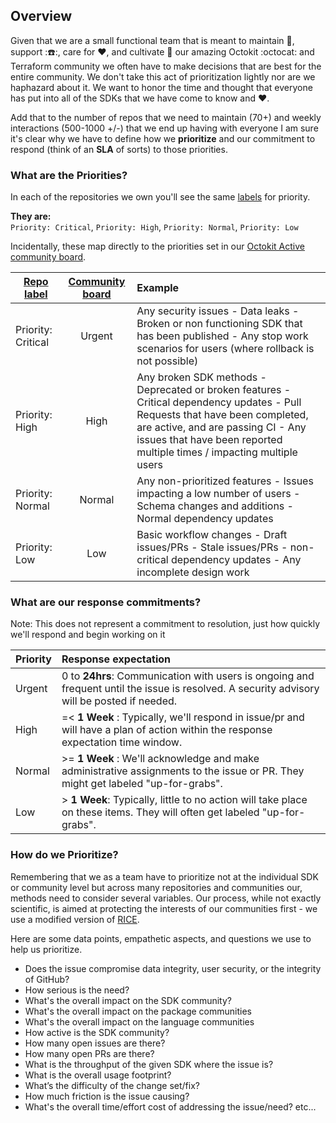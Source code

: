 ## Overview

Given that we are a small functional team that is meant to maintain :wrench:, support ::phone::, care for :heart:, and cultivate :sunflower: our amazing Octokit :octocat: and Terraform community we often have to make decisions that are best for the entire community.
We don't take this act of prioritization lightly nor are we haphazard about it. We want to honor the time and thought that everyone has put into all of the SDKs that we have come to know and :heart:.

Add that to the number of repos that we need to maintain (70+) and weekly interactions (500-1000 +/-) that we end up having with everyone I am sure it's clear why we have to define how we **prioritize** and our commitment to respond (think of an **SLA** of sorts) to those priorities.

### What are the Priorities?

In each of the repositories we own you'll see the same [labels](https://github.com/octokit/octokit.net/labels) for priority.  

**They are:**  
`Priority: Critical`, `Priority: High`, `Priority: Normal`, `Priority: Low`

Incidentally, these map directly to the priorities set in our [Octokit Active community board](https://github.com/orgs/octokit/projects/10/views/4).

| [Repo label](https://github.com/octokit/octokit.net/labels)   |      [Community board](https://github.com/orgs/octokit/projects/10/views/4) | Example |
|----------|:-------------:|:-----------|
| Priority: Critical | Urgent | Any security issues - Data leaks - Broken or non functioning SDK that has been published - Any stop work scenarios for users (where rollback is not possible)|
| Priority: High | High | Any broken SDK methods - Deprecated or broken features - Critical dependency updates - Pull Requests that have been completed, are active, and are passing CI - Any issues that have been reported multiple times / impacting multiple users |
| Priority: Normal | Normal | Any non-prioritized features - Issues impacting a low number of users - Schema changes and additions - Normal dependency updates |
| Priority: Low | Low | Basic workflow changes - Draft issues/PRs - Stale issues/PRs - non-critical dependency updates - Any incomplete design work |

### What are our response commitments?

Note: This does not represent a commitment to resolution, just how quickly we'll respond and begin working on it

| Priority  | Response expectation | 
|----------|:-----------|
| Urgent | 0 to **24hrs**:  Communication with users is ongoing and frequent until the issue is resolved. A security advisory will be posted if needed. |
| High | =< **1 Week** : Typically, we'll respond in issue/pr and will have a plan of action within the response expectation time window. | 
| Normal | >= **1 Week** : We'll acknowledge and make administrative assignments to the issue or PR.  They might get labeled "up-for-grabs". |
| Low | > **1 Week**: Typically, little to no action will take place on these items. They will often get labeled "up-for-grabs". |


### How do we Prioritize?

Remembering that we as a team have to prioritize not at the individual SDK or community level but across many repositories and communities our, methods need to consider several variables.
Our process, while not exactly scientific, is aimed at protecting the interests of our communities first - we use a modified version of [RICE](https://www.productplan.com/glossary/rice-scoring-model/).

Here are some data points, empathetic aspects, and questions we use to help us prioritize.

* Does the issue compromise data integrity, user security, or the integrity of GitHub?
* How serious is the need? 
* What's the overall impact on the SDK community?
* What's the overall impact on the package communities
* What's the overall impact on the language communities	
* How active is the SDK community?
* How many open issues are there?
* How many open PRs are there?
* What is the throughput of the given SDK where the issue is?
* What is the overall usage footprint?
* What’s the difficulty of the change set/fix?
* How much friction is the issue causing?
* What's the overall time/effort cost of addressing the issue/need?
etc...


